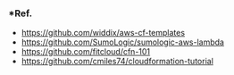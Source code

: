 ### *Ref.
 - https://github.com/widdix/aws-cf-templates
 - https://github.com/SumoLogic/sumologic-aws-lambda
 - https://github.com/fitcloud/cfn-101
 - https://github.com/cmiles74/cloudformation-tutorial
